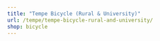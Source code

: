 ```yaml
---
title: "Tempe Bicycle (Rural & University)"
url: /tempe/tempe-bicycle-rural-and-university/
shop: bicycle
---
```

